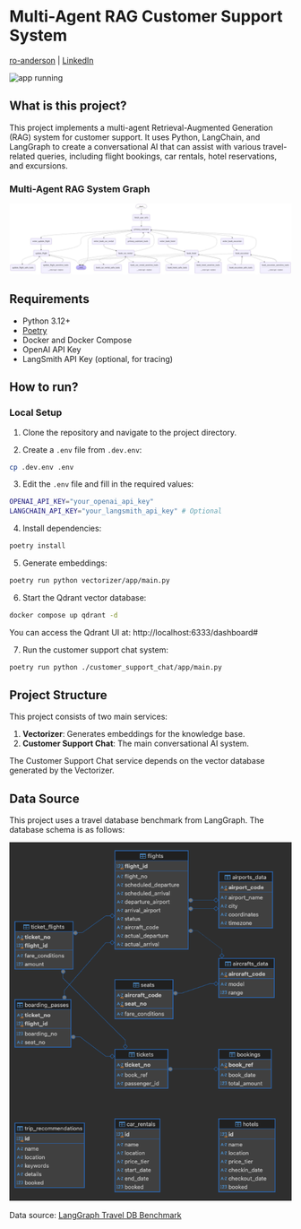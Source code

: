 # Multi-Agent RAG Customer Support System

[ro-anderson](https://github.com/ro-anderson) | [LinkedIn](https://www.linkedin.com/in/ro-anderson/)

![app running](./images/sample.gif)

## What is this project?

This project implements a multi-agent Retrieval-Augmented Generation (RAG) system for customer support. It uses Python, LangChain, and LangGraph to create a conversational AI that can assist with various travel-related queries, including flight bookings, car rentals, hotel reservations, and excursions.


### Multi-Agent RAG System Graph
![app running](./graphs/multi-agent-rag-system-graph.png)

## Requirements

- Python 3.12+
- [Poetry](https://python-poetry.org/docs/#installation)
- Docker and Docker Compose
- OpenAI API Key
- LangSmith API Key (optional, for tracing)

## How to run?

### Local Setup

1. Clone the repository and navigate to the project directory.

2. Create a `.env` file from `.dev.env`:
```bash
cp .dev.env .env
```


3. Edit the `.env` file and fill in the required values:

```bash
OPENAI_API_KEY="your_openai_api_key"
LANGCHAIN_API_KEY="your_langsmith_api_key" # Optional
```


4. Install dependencies:

```bash
poetry install
```


5. Generate embeddings:

```bash
poetry run python vectorizer/app/main.py
```


6. Start the Qdrant vector database:

```bash
docker compose up qdrant -d
```


   You can access the Qdrant UI at: http://localhost:6333/dashboard#

7. Run the customer support chat system:

```bash
poetry run python ./customer_support_chat/app/main.py
```

## Project Structure

This project consists of two main services:

1. **Vectorizer**: Generates embeddings for the knowledge base.
2. **Customer Support Chat**: The main conversational AI system.

The Customer Support Chat service depends on the vector database generated by the Vectorizer.

## Data Source

This project uses a travel database benchmark from LangGraph. The database schema is as follows:

![Database Schema](./images/travel_db_schema.png)

Data source: [LangGraph Travel DB Benchmark](https://storage.googleapis.com/benchmarks-artifacts/travel-db)


